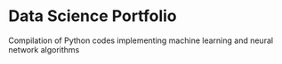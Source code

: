# Data Science Portfolio
Compilation of Python codes implementing machine learning and neural network algorithms
